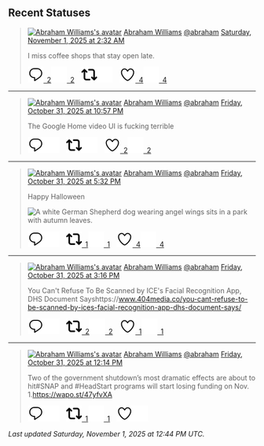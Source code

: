## Recent Statuses

> <a href="https://indieweb.social/@abraham"><img alt="Abraham Williams's avatar" src="https://cdn.masto.host/indiewebsocial/accounts/avatars/109/292/540/382/343/163/original/d00f2e03ce9c85b1.jpg" height="24" width="24" ></a> [Abraham Williams](https://indieweb.social/@abraham) [@abraham](https://indieweb.social/@abraham) [Saturday, November 1, 2025 at 2:32 AM](https://indieweb.social/@abraham/115472096308490142)
>
> I miss coffee shops that stay open late.
>
> [![Reply](./images/reply_light.svg#gh-light-mode-only "Reply")&ensp;2](https://indieweb.social/@abraham/115472096308490142#gh-light-mode-only)[![Reply](./images/reply.svg#gh-dark-mode-only "Reply")&ensp;2](https://indieweb.social/@abraham/115472096308490142#gh-dark-mode-only)&emsp;[![Boost](./images/retweet_light.svg#gh-light-mode-only "Boost")](https://indieweb.social/@abraham/115472096308490142#gh-light-mode-only)[![Boost](./images/retweet.svg#gh-dark-mode-only "Boost")](https://indieweb.social/@abraham/115472096308490142#gh-dark-mode-only)&emsp;[![Favorite](./images/like_light.svg#gh-light-mode-only "Favorite")&ensp;4](https://indieweb.social/@abraham/115472096308490142#gh-light-mode-only)[![Favorite](./images/like.svg#gh-dark-mode-only "Favorite")&ensp;4](https://indieweb.social/@abraham/115472096308490142#gh-dark-mode-only)


---

> <a href="https://indieweb.social/@abraham"><img alt="Abraham Williams's avatar" src="https://cdn.masto.host/indiewebsocial/accounts/avatars/109/292/540/382/343/163/original/d00f2e03ce9c85b1.jpg" height="24" width="24" ></a> [Abraham Williams](https://indieweb.social/@abraham) [@abraham](https://indieweb.social/@abraham) [Friday, October 31, 2025 at 10:57 PM](https://indieweb.social/@abraham/115471248639228746)
>
> The Google Home video UI is fucking terrible
>
> [![Reply](./images/reply_light.svg#gh-light-mode-only "Reply")](https://indieweb.social/@abraham/115471248639228746#gh-light-mode-only)[![Reply](./images/reply.svg#gh-dark-mode-only "Reply")](https://indieweb.social/@abraham/115471248639228746#gh-dark-mode-only)&emsp;[![Boost](./images/retweet_light.svg#gh-light-mode-only "Boost")](https://indieweb.social/@abraham/115471248639228746#gh-light-mode-only)[![Boost](./images/retweet.svg#gh-dark-mode-only "Boost")](https://indieweb.social/@abraham/115471248639228746#gh-dark-mode-only)&emsp;[![Favorite](./images/like_light.svg#gh-light-mode-only "Favorite")&ensp;2](https://indieweb.social/@abraham/115471248639228746#gh-light-mode-only)[![Favorite](./images/like.svg#gh-dark-mode-only "Favorite")&ensp;2](https://indieweb.social/@abraham/115471248639228746#gh-dark-mode-only)


---

> <a href="https://indieweb.social/@abraham"><img alt="Abraham Williams's avatar" src="https://cdn.masto.host/indiewebsocial/accounts/avatars/109/292/540/382/343/163/original/d00f2e03ce9c85b1.jpg" height="24" width="24" ></a> [Abraham Williams](https://indieweb.social/@abraham) [@abraham](https://indieweb.social/@abraham) [Friday, October 31, 2025 at 5:32 PM](https://indieweb.social/@abraham/115469970359767743)
>
> Happy Halloween
>
> ![A white German Shepherd dog wearing angel wings sits in a park with autumn leaves.](https://cdn.masto.host/indiewebsocial/media_attachments/files/115/469/969/709/637/400/original/d3f0539e0f332dee.jpg)
>
> [![Reply](./images/reply_light.svg#gh-light-mode-only "Reply")](https://indieweb.social/@abraham/115469970359767743#gh-light-mode-only)[![Reply](./images/reply.svg#gh-dark-mode-only "Reply")](https://indieweb.social/@abraham/115469970359767743#gh-dark-mode-only)&emsp;[![Boost](./images/retweet_light.svg#gh-light-mode-only "Boost")&ensp;1](https://indieweb.social/@abraham/115469970359767743#gh-light-mode-only)[![Boost](./images/retweet.svg#gh-dark-mode-only "Boost")&ensp;1](https://indieweb.social/@abraham/115469970359767743#gh-dark-mode-only)&emsp;[![Favorite](./images/like_light.svg#gh-light-mode-only "Favorite")&ensp;4](https://indieweb.social/@abraham/115469970359767743#gh-light-mode-only)[![Favorite](./images/like.svg#gh-dark-mode-only "Favorite")&ensp;4](https://indieweb.social/@abraham/115469970359767743#gh-dark-mode-only)


---

> <a href="https://indieweb.social/@abraham"><img alt="Abraham Williams's avatar" src="https://cdn.masto.host/indiewebsocial/accounts/avatars/109/292/540/382/343/163/original/d00f2e03ce9c85b1.jpg" height="24" width="24" ></a> [Abraham Williams](https://indieweb.social/@abraham) [@abraham](https://indieweb.social/@abraham) [Friday, October 31, 2025 at 3:16 PM](https://indieweb.social/@abraham/115469438919195784)
>
> You Can&#39;t Refuse To Be Scanned by ICE&#39;s Facial Recognition App, DHS Document Sayshttps://www.404media.co/you-cant-refuse-to-be-scanned-by-ices-facial-recognition-app-dhs-document-says/
>
> [![Reply](./images/reply_light.svg#gh-light-mode-only "Reply")](https://indieweb.social/@abraham/115469438919195784#gh-light-mode-only)[![Reply](./images/reply.svg#gh-dark-mode-only "Reply")](https://indieweb.social/@abraham/115469438919195784#gh-dark-mode-only)&emsp;[![Boost](./images/retweet_light.svg#gh-light-mode-only "Boost")&ensp;2](https://indieweb.social/@abraham/115469438919195784#gh-light-mode-only)[![Boost](./images/retweet.svg#gh-dark-mode-only "Boost")&ensp;2](https://indieweb.social/@abraham/115469438919195784#gh-dark-mode-only)&emsp;[![Favorite](./images/like_light.svg#gh-light-mode-only "Favorite")&ensp;1](https://indieweb.social/@abraham/115469438919195784#gh-light-mode-only)[![Favorite](./images/like.svg#gh-dark-mode-only "Favorite")&ensp;1](https://indieweb.social/@abraham/115469438919195784#gh-dark-mode-only)


---

> <a href="https://indieweb.social/@abraham"><img alt="Abraham Williams's avatar" src="https://cdn.masto.host/indiewebsocial/accounts/avatars/109/292/540/382/343/163/original/d00f2e03ce9c85b1.jpg" height="24" width="24" ></a> [Abraham Williams](https://indieweb.social/@abraham) [@abraham](https://indieweb.social/@abraham) [Friday, October 31, 2025 at 12:14 PM](https://indieweb.social/@abraham/115468723587255474)
>
> Two of the government shutdown’s most dramatic effects are about to hit#SNAP and #HeadStart programs will start losing funding on Nov. 1.https://wapo.st/47yfvXA
>
> [![Reply](./images/reply_light.svg#gh-light-mode-only "Reply")](https://indieweb.social/@abraham/115468723587255474#gh-light-mode-only)[![Reply](./images/reply.svg#gh-dark-mode-only "Reply")](https://indieweb.social/@abraham/115468723587255474#gh-dark-mode-only)&emsp;[![Boost](./images/retweet_light.svg#gh-light-mode-only "Boost")&ensp;1](https://indieweb.social/@abraham/115468723587255474#gh-light-mode-only)[![Boost](./images/retweet.svg#gh-dark-mode-only "Boost")&ensp;1](https://indieweb.social/@abraham/115468723587255474#gh-dark-mode-only)&emsp;[![Favorite](./images/like_light.svg#gh-light-mode-only "Favorite")](https://indieweb.social/@abraham/115468723587255474#gh-light-mode-only)[![Favorite](./images/like.svg#gh-dark-mode-only "Favorite")](https://indieweb.social/@abraham/115468723587255474#gh-dark-mode-only)


_Last updated Saturday, November 1, 2025 at 12:44 PM UTC._
